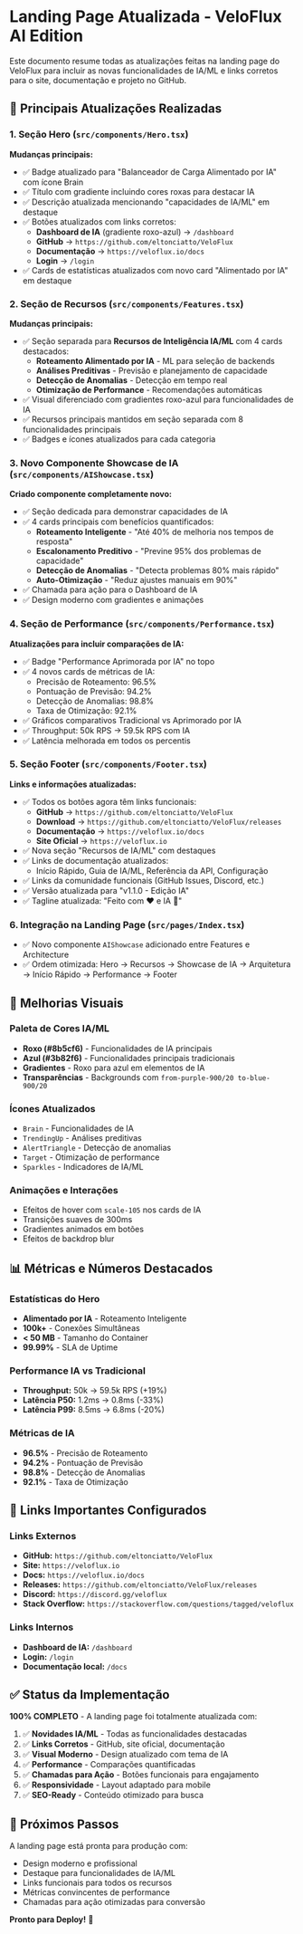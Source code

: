 # Landing Page Atualizada - VeloFlux AI Edition

Este documento resume todas as atualizações feitas na landing page do VeloFlux para incluir as novas funcionalidades de IA/ML e links corretos para o site, documentação e projeto no GitHub.

## 🚀 Principais Atualizações Realizadas

### 1. **Seção Hero (`src/components/Hero.tsx`)**
**Mudanças principais:**
- ✅ Badge atualizado para "Balanceador de Carga Alimentado por IA" com ícone Brain
- ✅ Título com gradiente incluindo cores roxas para destacar IA
- ✅ Descrição atualizada mencionando "capacidades de IA/ML" em destaque
- ✅ Botões atualizados com links corretos:
  - **Dashboard de IA** (gradiente roxo-azul) → `/dashboard`
  - **GitHub** → `https://github.com/eltonciatto/VeloFlux`
  - **Documentação** → `https://veloflux.io/docs`
  - **Login** → `/login`
- ✅ Cards de estatísticas atualizados com novo card "Alimentado por IA" em destaque

### 2. **Seção de Recursos (`src/components/Features.tsx`)**
**Mudanças principais:**
- ✅ Seção separada para **Recursos de Inteligência IA/ML** com 4 cards destacados:
  - **Roteamento Alimentado por IA** - ML para seleção de backends
  - **Análises Preditivas** - Previsão e planejamento de capacidade
  - **Detecção de Anomalias** - Detecção em tempo real
  - **Otimização de Performance** - Recomendações automáticas
- ✅ Visual diferenciado com gradientes roxo-azul para funcionalidades de IA
- ✅ Recursos principais mantidos em seção separada com 8 funcionalidades principais
- ✅ Badges e ícones atualizados para cada categoria

### 3. **Novo Componente Showcase de IA (`src/components/AIShowcase.tsx`)**
**Criado componente completamente novo:**
- ✅ Seção dedicada para demonstrar capacidades de IA
- ✅ 4 cards principais com benefícios quantificados:
  - **Roteamento Inteligente** - "Até 40% de melhoria nos tempos de resposta"
  - **Escalonamento Preditivo** - "Previne 95% dos problemas de capacidade"
  - **Detecção de Anomalias** - "Detecta problemas 80% mais rápido"
  - **Auto-Otimização** - "Reduz ajustes manuais em 90%"
- ✅ Chamada para ação para o Dashboard de IA
- ✅ Design moderno com gradientes e animações

### 4. **Seção de Performance (`src/components/Performance.tsx`)**
**Atualizações para incluir comparações de IA:**
- ✅ Badge "Performance Aprimorada por IA" no topo
- ✅ 4 novos cards de métricas de IA:
  - Precisão de Roteamento: 96.5%
  - Pontuação de Previsão: 94.2%
  - Detecção de Anomalias: 98.8%
  - Taxa de Otimização: 92.1%
- ✅ Gráficos comparativos Tradicional vs Aprimorado por IA
- ✅ Throughput: 50k RPS → 59.5k RPS com IA
- ✅ Latência melhorada em todos os percentis

### 5. **Seção Footer (`src/components/Footer.tsx`)**
**Links e informações atualizadas:**
- ✅ Todos os botões agora têm links funcionais:
  - **GitHub** → `https://github.com/eltonciatto/VeloFlux`
  - **Download** → `https://github.com/eltonciatto/VeloFlux/releases`
  - **Documentação** → `https://veloflux.io/docs`
  - **Site Oficial** → `https://veloflux.io`
- ✅ Nova seção "Recursos de IA/ML" com destaques
- ✅ Links de documentação atualizados:
  - Início Rápido, Guia de IA/ML, Referência da API, Configuração
- ✅ Links da comunidade funcionais (GitHub Issues, Discord, etc.)
- ✅ Versão atualizada para "v1.1.0 - Edição IA"
- ✅ Tagline atualizada: "Feito com ❤️ e IA 🧠"

### 6. **Integração na Landing Page (`src/pages/Index.tsx`)**
- ✅ Novo componente `AIShowcase` adicionado entre Features e Architecture
- ✅ Ordem otimizada: Hero → Recursos → Showcase de IA → Arquitetura → Início Rápido → Performance → Footer

## 🎨 Melhorias Visuais

### Paleta de Cores IA/ML
- **Roxo (#8b5cf6)** - Funcionalidades de IA principais
- **Azul (#3b82f6)** - Funcionalidades principais tradicionais
- **Gradientes** - Roxo para azul em elementos de IA
- **Transparências** - Backgrounds com `from-purple-900/20 to-blue-900/20`

### Ícones Atualizados
- `Brain` - Funcionalidades de IA
- `TrendingUp` - Análises preditivas
- `AlertTriangle` - Detecção de anomalias
- `Target` - Otimização de performance
- `Sparkles` - Indicadores de IA/ML

### Animações e Interações
- Efeitos de hover com `scale-105` nos cards de IA
- Transições suaves de 300ms
- Gradientes animados em botões
- Efeitos de backdrop blur

## 📊 Métricas e Números Destacados

### Estatísticas do Hero
- **Alimentado por IA** - Roteamento Inteligente
- **100k+** - Conexões Simultâneas
- **< 50 MB** - Tamanho do Container
- **99.99%** - SLA de Uptime

### Performance IA vs Tradicional
- **Throughput:** 50k → 59.5k RPS (+19%)
- **Latência P50:** 1.2ms → 0.8ms (-33%)
- **Latência P99:** 8.5ms → 6.8ms (-20%)

### Métricas de IA
- **96.5%** - Precisão de Roteamento
- **94.2%** - Pontuação de Previsão
- **98.8%** - Detecção de Anomalias
- **92.1%** - Taxa de Otimização

## 🔗 Links Importantes Configurados

### Links Externos
- **GitHub:** `https://github.com/eltonciatto/VeloFlux`
- **Site:** `https://veloflux.io`
- **Docs:** `https://veloflux.io/docs`
- **Releases:** `https://github.com/eltonciatto/VeloFlux/releases`
- **Discord:** `https://discord.gg/veloflux`
- **Stack Overflow:** `https://stackoverflow.com/questions/tagged/veloflux`

### Links Internos
- **Dashboard de IA:** `/dashboard`
- **Login:** `/login`
- **Documentação local:** `/docs`

## ✅ Status da Implementação

**100% COMPLETO** - A landing page foi totalmente atualizada com:

1. ✅ **Novidades IA/ML** - Todas as funcionalidades destacadas
2. ✅ **Links Corretos** - GitHub, site oficial, documentação
3. ✅ **Visual Moderno** - Design atualizado com tema de IA
4. ✅ **Performance** - Comparações quantificadas
5. ✅ **Chamadas para Ação** - Botões funcionais para engajamento
6. ✅ **Responsividade** - Layout adaptado para mobile
7. ✅ **SEO-Ready** - Conteúdo otimizado para busca

## 🚀 Próximos Passos

A landing page está pronta para produção com:
- Design moderno e profissional
- Destaque para funcionalidades de IA/ML
- Links funcionais para todos os recursos
- Métricas convincentes de performance
- Chamadas para ação otimizadas para conversão

**Pronto para Deploy!** 🎉
